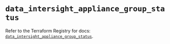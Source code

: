 # `data_intersight_appliance_group_status`

Refer to the Terraform Registry for docs: [`data_intersight_appliance_group_status`](https://registry.terraform.io/providers/ciscodevnet/intersight/1.0.71/docs/data-sources/appliance_group_status).
